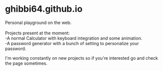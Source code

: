 # ghibbi64.github.io

Personal playground on the web.<br><br>
Projects present at the moment:<br>
-A normal Calculator with keyboard integration and some animation.<br>
-A password generator with a bunch of setting to personalize your password.

I'm working constantly on new projects so if you're interested go and check the page sometimes.
